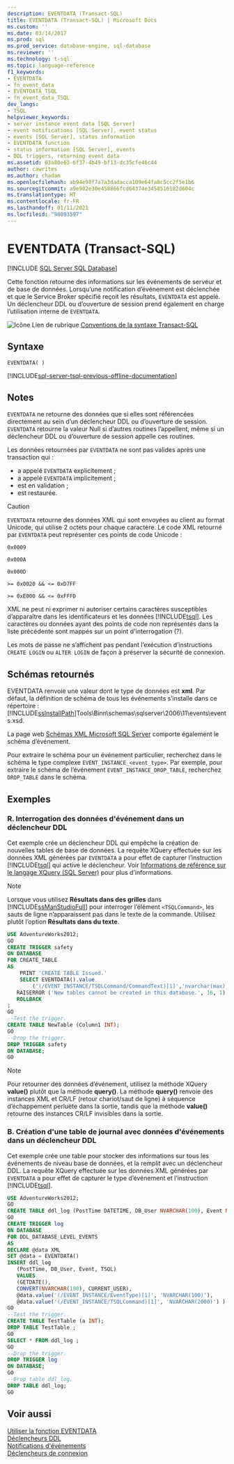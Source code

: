 ```yaml
---
description: EVENTDATA (Transact-SQL)
title: EVENTDATA (Transact-SQL) | Microsoft Docs
ms.custom: ''
ms.date: 03/14/2017
ms.prod: sql
ms.prod_service: database-engine, sql-database
ms.reviewer: ''
ms.technology: t-sql
ms.topic: language-reference
f1_keywords:
- EVENTDATA
- fn_event_data
- EVENTDATA_TSQL
- fn_event_data_TSQL
dev_langs:
- TSQL
helpviewer_keywords:
- server instance event data [SQL Server]
- event notifications [SQL Server], event status
- events [SQL Server], status information
- EVENTDATA function
- status information [SQL Server], events
- DDL triggers, returning event data
ms.assetid: 03a80e63-6f37-4b49-bf13-dc35cfe46c44
author: cawrites
ms.author: chadam
ms.openlocfilehash: ab94e98f7a7a3dadacca109e64fa8c5cc2f5e1b6
ms.sourcegitcommit: a9e982e30e458866fcd64374e3458516182d604c
ms.translationtype: HT
ms.contentlocale: fr-FR
ms.lasthandoff: 01/11/2021
ms.locfileid: "98093597"
---
```

# <a name="eventdata-transact-sql"></a>EVENTDATA (Transact-SQL)
[!INCLUDE [SQL Server SQL Database](../../includes/applies-to-version/sql-asdb.md)]

Cette fonction retourne des informations sur les événements de serveur et de base de données. Lorsqu’une notification d’événement est déclenchée et que le Service Broker spécifié reçoit les résultats, `EVENTDATA` est appelé. Un déclencheur DDL ou d’ouverture de session prend également en charge l’utilisation interne de `EVENTDATA`.  
  
 ![Icône Lien de rubrique](../../database-engine/configure-windows/media/topic-link.gif "Icône du lien de rubrique") [Conventions de la syntaxe Transact-SQL](../../t-sql/language-elements/transact-sql-syntax-conventions-transact-sql.md)  
  
## <a name="syntax"></a>Syntaxe  
  
```syntaxsql
EVENTDATA( )
```

[!INCLUDE[sql-server-tsql-previous-offline-documentation](../../includes/sql-server-tsql-previous-offline-documentation.md)]

## <a name="remarks"></a>Notes  
`EVENTDATA` ne retourne des données que si elles sont référencées directement au sein d’un déclencheur DDL ou d’ouverture de session. `EVENTDATA` retourne la valeur Null si d’autres routines l’appellent, même si un déclencheur DDL ou d’ouverture de session appelle ces routines.
  
Les données retournées par `EVENTDATA` ne sont pas valides après une transaction qui :

+ a appelé `EVENTDATA` explicitement ;
+ a appelé `EVENTDATA` implicitement ;
+ est en validation ;
+ est restaurée.  
  
> [!CAUTION]  
>  `EVENTDATA` retourne des données XML qui sont envoyées au client au format Unicode, qui utilise 2 octets pour chaque caractère. Le code XML retourné par `EVENTDATA` peut représenter ces points de code Unicode :  
>   
>  `0x0009`  
>   
>  `0x000A`  
>   
>  `0x000D`  
>   
>  `>= 0x0020 && <= 0xD7FF`  
>   
>  `>= 0xE000 && <= 0xFFFD`  
>   
>  XML ne peut ni exprimer ni autoriser certains caractères susceptibles d’apparaître dans les identificateurs et les données [!INCLUDE[tsql](../../includes/tsql-md.md)]. Les caractères ou données ayant des points de code non représentés dans la liste précédente sont mappés sur un point d'interrogation (?).  
  
Les mots de passe ne s’affichent pas pendant l’exécution d’instructions `CREATE LOGIN` ou `ALTER LOGIN` de façon à préserver la sécurité de connexion.  
  
## <a name="schemas-returned"></a>Schémas retournés  
EVENTDATA renvoie une valeur dont le type de données est **xml**. Par défaut, la définition de schéma de tous les événements s’installe dans ce répertoire : [!INCLUDE[ssInstallPath](../../includes/ssinstallpath-md.md)]Tools\Binn\schemas\sqlserver\2006\11\events\events.xsd.  
  
La page web [Schémas XML Microsoft SQL Server](https://go.microsoft.com/fwlink/?LinkID=31850) comporte également le schéma d’événement.  
  
Pour extraire le schéma pour un événement particulier, recherchez dans le schéma le type complexe `EVENT_INSTANCE_<event_type>`. Par exemple, pour extraire le schéma de l’événement `EVENT_INSTANCE_DROP_TABLE`, recherchez `DROP_TABLE` dans le schéma.  
  
## <a name="examples"></a>Exemples  
  
### <a name="a-querying-event-data-in-a-ddl-trigger"></a>R. Interrogation des données d'événement dans un déclencheur DDL  
Cet exemple crée un déclencheur DDL qui empêche la création de nouvelles tables de base de données. La requête XQuery effectuée sur les données XML générées par `EVENTDATA` a pour effet de capturer l’instruction [!INCLUDE[tsql](../../includes/tsql-md.md)] qui active le déclencheur. Voir [Informations de référence sur le langage XQuery &#40;SQL Server&#41;](../../xquery/xquery-language-reference-sql-server.md) pour plus d’informations.  
  
> [!NOTE]  
>  Lorsque vous utilisez **Résultats dans des grilles** dans [!INCLUDE[ssManStudioFull](../../includes/ssmanstudiofull-md.md)] pour interroger l’élément `<TSQLCommand>`, les sauts de ligne n’apparaissent pas dans le texte de la commande. Utilisez plutôt l’option **Résultats dans du texte**.  
  
```sql  
USE AdventureWorks2012;  
GO  
CREATE TRIGGER safety   
ON DATABASE   
FOR CREATE_TABLE   
AS   
    PRINT 'CREATE TABLE Issued.'  
    SELECT EVENTDATA().value  
        ('(/EVENT_INSTANCE/TSQLCommand/CommandText)[1]','nvarchar(max)')  
   RAISERROR ('New tables cannot be created in this database.', 16, 1)   
   ROLLBACK  
;  
GO  
--Test the trigger.  
CREATE TABLE NewTable (Column1 INT);  
GO  
--Drop the trigger.  
DROP TRIGGER safety  
ON DATABASE;  
GO  
```  
  
> [!NOTE]  
>  Pour retourner des données d’événement, utilisez la méthode XQuery **value()** plutôt que la méthode **query()**. La méthode **query()** renvoie des instances XML et CR/LF (retour chariot/saut de ligne) à séquence d’échappement perluète dans la sortie, tandis que la méthode **value()** retourne des instances CR/LF invisibles dans la sortie.  
  
### <a name="b-creating-a-log-table-with-event-data-in-a-ddl-trigger"></a>B. Création d'une table de journal avec données d'événements dans un déclencheur DDL  
Cet exemple crée une table pour stocker des informations sur tous les événements de niveau base de données, et la remplit avec un déclencheur DDL. La requête XQuery effectuée sur les données XML générées par `EVENTDATA` a pour effet de capturer le type d’événement et l’instruction [!INCLUDE[tsql](../../includes/tsql-md.md)].  
  
```sql 
USE AdventureWorks2012;  
GO  
CREATE TABLE ddl_log (PostTime DATETIME, DB_User NVARCHAR(100), Event NVARCHAR(100), TSQL NVARCHAR(2000));  
GO  
CREATE TRIGGER log   
ON DATABASE   
FOR DDL_DATABASE_LEVEL_EVENTS   
AS  
DECLARE @data XML  
SET @data = EVENTDATA()  
INSERT ddl_log   
   (PostTime, DB_User, Event, TSQL)   
   VALUES   
   (GETDATE(),   
   CONVERT(NVARCHAR(100), CURRENT_USER),   
   @data.value('(/EVENT_INSTANCE/EventType)[1]', 'NVARCHAR(100)'),   
   @data.value('(/EVENT_INSTANCE/TSQLCommand)[1]', 'NVARCHAR(2000)') ) ;  
GO  
--Test the trigger.  
CREATE TABLE TestTable (a INT);  
DROP TABLE TestTable ;  
GO  
SELECT * FROM ddl_log ;  
GO  
--Drop the trigger.  
DROP TRIGGER log  
ON DATABASE;  
GO  
--Drop table ddl_log.  
DROP TABLE ddl_log;  
GO  
```  
  
## <a name="see-also"></a>Voir aussi  
 [Utiliser la fonction EVENTDATA](../../relational-databases/triggers/use-the-eventdata-function.md)   
 [Déclencheurs DDL](../../relational-databases/triggers/ddl-triggers.md)   
 [Notifications d'événements](../../relational-databases/service-broker/event-notifications.md)   
 [Déclencheurs de connexion](../../relational-databases/triggers/logon-triggers.md)  
  
  

